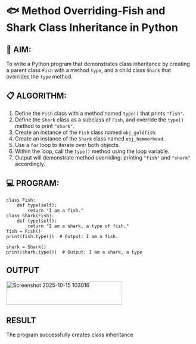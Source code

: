 # 🐟 Method Overriding-Fish and Shark Class Inheritance in Python

## 🧠 AIM:
To write a Python program that demonstrates class inheritance by creating a parent class `Fish` with a method `type`, and a child class `Shark` that overrides the `type` method.

## 📋 ALGORITHM:

1. Define the `Fish` class with a method named `type()` that prints `"fish"`.
2. Define the `Shark` class as a subclass of `Fish`, and override the `type()` method to print `"shark"`.
3. Create an instance of the `Fish` class named `obj_goldfish`.
4. Create an instance of the `Shark` class named `obj_hammerhead`.
5. Use a `for` loop to iterate over both objects.
6. Within the loop, call the `type()` method using the loop variable.
7. Output will demonstrate method overriding: printing `"fish"` and `"shark"` accordingly.

## 💻 PROGRAM:
```
class Fish:
    def type(self):
        return "I am a fish."
class Shark(Fish):
    def type(self):
        return "I am a shark, a type of fish."
fish = Fish()
print(fish.type())  # Output: I am a fish.

shark = Shark()
print(shark.type())  # Output: I am a shark, a type
```
## OUTPUT
<img width="311" height="63" alt="Screenshot 2025-10-15 103016" src="https://github.com/user-attachments/assets/ad84fe28-8599-418f-8c0a-adc3eb252ddf" />

## RESULT
The program successfully creates class inheritance
